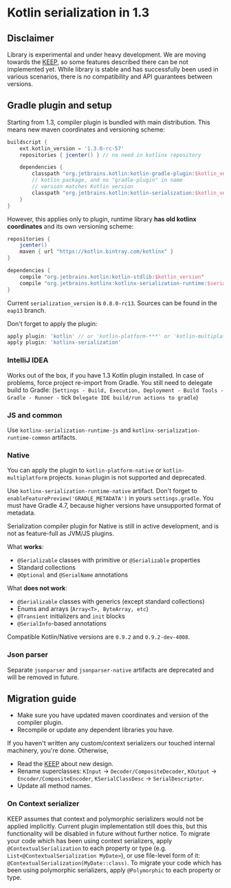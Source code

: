 # Kotlin serialization in 1.3

## Disclaimer

Library is experimental and under heavy development. We are moving towards the [KEEP](https://github.com/Kotlin/KEEP/blob/serialization/proposals/extensions/serialization.md), so some features described there can be not implemented yet.
While library is stable and has successfully been used in various scenarios, there is no compatibility and API guarantees between versions.

## Gradle plugin and setup

Starting from 1.3, compiler plugin is bundled with main distribution.
This means new maven coordinates and versioning scheme:

```gradle
buildscript {
    ext.kotlin_version = '1.3.0-rc-57'
    repositories { jcenter() } // no need in kotlinx repository

    dependencies {
        classpath "org.jetbrains.kotlin:kotlin-gradle-plugin:$kotlin_version"
        // kotlin package, and no "gradle-plugin" in name
        // version matches Kotlin version
        classpath "org.jetbrains.kotlin:kotlin-serialization:$kotlin_version"
    }
}
```

However, this applies only to plugin, runtime library **has old kotlinx coordinates**
and its own versioning scheme:

```gradle
repositories {
    jcenter()
    maven { url "https://kotlin.bintray.com/kotlinx" }
}

dependencies {
    compile "org.jetbrains.kotlin:kotlin-stdlib:$kotlin_version"
    compile "org.jetbrains.kotlinx:kotlinx-serialization-runtime:$serialization_version"
}
``` 

Current `serialization_version` is `0.8.0-rc13`. Sources can be found in the `eap13` branch.

Don't forget to apply the plugin:

```gradle
apply plugin: 'kotlin' // or 'kotlin-platform-***' or 'kotlin-multiplatform'
apply plugin: 'kotlinx-serialization'
```

### IntelliJ IDEA

Works out of the box, if you have 1.3 Kotlin plugin installed.
In case of problems, force project re-import from Gradle. You still need to delegate build to Gradle:
(`Settings - Build, Execution, Deployment - Build Tools - Gradle - Runner -` tick `Delegate IDE build/run actions to gradle`)

### JS and common

Use `kotlinx-serialization-runtime-js` and `kotlinx-serialization-runtime-common` artifacts.

### Native

You can apply the plugin to `kotlin-platform-native` or `kotlin-multiplatform` projects.
`konan` plugin is not supported and deprecated.

Use `kotlinx-serialization-runtime-native` artifact. Don't forget to `enableFeaturePreview('GRADLE_METADATA')`
in yours `settings.gradle`. You must have Gradle 4.7, because higher versions have unsupported format of metadata.

Serialization compiler plugin for Native is still in active development, and is not as feature-full as JVM/JS plugins.

What **works**: 

* `@Serializable` classes with primitive or `@Serializable` properties
* Standard collections
* `@Optional` and `@SerialName` annotations

What **does not work**:

* `@Serializable` classes with generics (except standard collections)
* Enums and arrays (`Array<T>, ByteArray, etc`)
* `@Transient` initializers and `init` blocks
* `@SerialInfo`-based annotations

Compatible Kotlin/Native versions are `0.9.2` and `0.9.2-dev-4008`.

### Json parser

Separate `jsonparser` and `jsonparser-native` artifacts are deprecated and will be removed in future.

## Migration guide

* Make sure you have updated maven coordinates and version of the compiler plugin.
* Recompile or update any dependent libraries you have.

If you haven't written any custom/context serializers our touched internal machinery, you're done. Otherwise,

* Read the [KEEP](https://github.com/Kotlin/KEEP/blob/serialization/proposals/extensions/serialization.md) about new design.
* Rename superclasses: `KInput` -> `Decoder/CompositeDecoder`, `KOutput` -> `Encoder/CompositeEncoder`, `KSerialClassDesc` -> `SerialDescriptor`.
* Update all method names.

### On Context serializer

KEEP assumes that context and polymorphic serializers would not be applied implicitly.
Current plugin implementation still does this, but this functionality will be disabled in future without further notice.
To migrate your code which has been using context serializers, apply `@ContextualSerialization` to each property or type (e.g. `List<@ContextualSerialization MyDate>`), or use
file-level form of it: `@ContextualSerialization(MyDate::class)`.
To migrate your code which has been using polymorphic serializers, apply `@Polymorphic` to each property or type.
